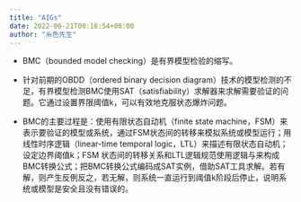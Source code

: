```yaml
---
title: "AIGs"
date: 2022-06-21T00:16:54+08:00
author: "糸色先生"
---
```


-   BMC（bounded model checking）是有界模型检验的缩写。

-   针对前期的OBDD（ordered binary decision
    diagram）技术的模型检测的不足，有界模型检测BMC使用SAT（satisfiability）求解器来求解需要验证的问题。它通过设置界限阈值k，可以有效地克服状态爆炸问题。

-   BMC的主要过程是：使用有限状态自动机（finite state
    machine，FSM）来表示要验证的模型或系统，通过FSM状态间的转移来模拟系统或模型运行；用线性时序逻辑（linear-time
    temporal logic，LTL）来描述有限状态自动机；设定边界阈值k；FSM
    状态间的转移关系和LTL逻辑规范使用逻辑与来构成BMC转换公式；把BMC转换公式编码成SAT实例，借助SAT工具求解。若有解，则产生反例反之，若无解，则系统一直运行到阈值k阶段后停止，说明系统或模型是安全且没有错误的。